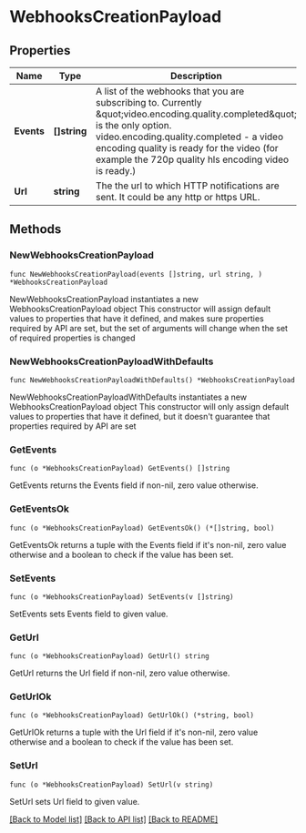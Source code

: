 # WebhooksCreationPayload

## Properties

Name | Type | Description | Notes
------------ | ------------- | ------------- | -------------
**Events** | **[]string** | A list of the webhooks that you are subscribing to. Currently \&quot;video.encoding.quality.completed\&quot; is the only option. video.encoding.quality.completed - a video encoding quality is ready for the video (for example the 720p quality hls encoding video is ready.) | 
**Url** | **string** | The the url to which HTTP notifications are sent. It could be any http or https URL. | 

## Methods

### NewWebhooksCreationPayload

`func NewWebhooksCreationPayload(events []string, url string, ) *WebhooksCreationPayload`

NewWebhooksCreationPayload instantiates a new WebhooksCreationPayload object
This constructor will assign default values to properties that have it defined,
and makes sure properties required by API are set, but the set of arguments
will change when the set of required properties is changed

### NewWebhooksCreationPayloadWithDefaults

`func NewWebhooksCreationPayloadWithDefaults() *WebhooksCreationPayload`

NewWebhooksCreationPayloadWithDefaults instantiates a new WebhooksCreationPayload object
This constructor will only assign default values to properties that have it defined,
but it doesn't guarantee that properties required by API are set

### GetEvents

`func (o *WebhooksCreationPayload) GetEvents() []string`

GetEvents returns the Events field if non-nil, zero value otherwise.

### GetEventsOk

`func (o *WebhooksCreationPayload) GetEventsOk() (*[]string, bool)`

GetEventsOk returns a tuple with the Events field if it's non-nil, zero value otherwise
and a boolean to check if the value has been set.

### SetEvents

`func (o *WebhooksCreationPayload) SetEvents(v []string)`

SetEvents sets Events field to given value.


### GetUrl

`func (o *WebhooksCreationPayload) GetUrl() string`

GetUrl returns the Url field if non-nil, zero value otherwise.

### GetUrlOk

`func (o *WebhooksCreationPayload) GetUrlOk() (*string, bool)`

GetUrlOk returns a tuple with the Url field if it's non-nil, zero value otherwise
and a boolean to check if the value has been set.

### SetUrl

`func (o *WebhooksCreationPayload) SetUrl(v string)`

SetUrl sets Url field to given value.



[[Back to Model list]](../README.md#documentation-for-models) [[Back to API list]](../README.md#documentation-for-api-endpoints) [[Back to README]](../README.md)


